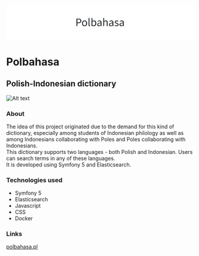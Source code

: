 ![Alt text](public/images/polbahasa-logo.jpg)
# Polbahasa
## Polish-Indonesian dictionary
![Alt text](https://img.shields.io/badge/release%20date-august%202021-blueviolet)

### About
The idea of this project originated due to the demand for this kind of dictionary, 
especially among students of Indonesian philology as well as among Indonesians collaborating with Poles and Poles collaborating with Indonesians.
<br>
This dictionary supports two languages - both Polish and Indonesian. Users can search terms in any of these languages.
<br>
It is developed using Symfony 5 and Elasticsearch.

### Technologies used
- Symfony 5
- Elasticsearch
- Javascript
- CSS
- Docker

### Links
<a href="https://polbahasa.pl">polbahasa.pl</a>
